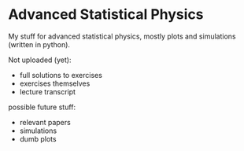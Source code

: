 # Advanced Statistical Physics
My stuff for advanced statistical physics, mostly plots and simulations (written in python).

Not uploaded (yet):
- full solutions to exercises
- exercises themselves
- lecture transcript

possible future stuff:
- relevant papers
- simulations
- dumb plots
